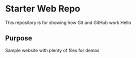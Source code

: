 # Starter Web Repo

This repository is for showing how Git and GitHub work
Hello
## Purpose

Sample website with plenty of files for demos
